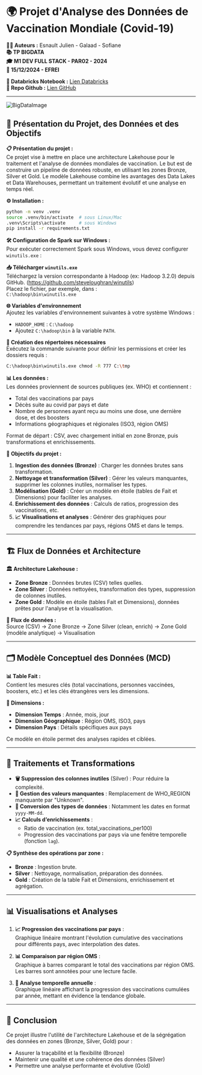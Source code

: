 # 🌍 **Projet d'Analyse des Données de Vaccination Mondiale (Covid-19)**

**👨‍💻 Auteurs :** Esnault Julien - Galaad - Sofiane  
**📚 TP BIGDATA**  
**🎓 M1 DEV FULL STACK - PAR02 - 2024**  
**📅 15/12/2024 - EFREI**

**📓 Databricks Notebook :** [Lien Databricks](https://databricks-prod-cloudfront.cloud.databricks.com/public/4027ec902e239c93eaaa8714f173bcfc/3445251035974576/367390688357069/1714409181088165/latest.html)  
**📂 Repo Github :** [Lien GitHub](https://github.com/julienESN/databricks-vaccination-analysis)

---

![BigDataImage](https://encrypted-tbn0.gstatic.com/images?q=tbn:ANd9GcSTfo--_T2wY9gC1wJMuU54Otg28n5ZmBIOmQ&s)

## 🎯 Présentation du Projet, des Données et des Objectifs

**📋 Présentation du projet :**  
Ce projet vise à mettre en place une architecture Lakehouse pour le traitement et l'analyse de données mondiales de vaccination. Le but est de construire un pipeline de données robuste, en utilisant les zones Bronze, Silver et Gold. Le modèle Lakehouse combine les avantages des Data Lakes et Data Warehouses, permettant un traitement évolutif et une analyse en temps réel.

**⚙️ Installation :**

```bash
python -m venv .venv
source .venv/bin/activate  # sous Linux/Mac
.venv\Scripts\activate     # sous Windows
pip install -r requirements.txt
```

**🛠️ Configuration de Spark sur Windows :**  
Pour exécuter correctement Spark sous Windows, vous devez configurer `winutils.exe` :

**📥 Télécharger `winutils.exe`**  
Téléchargez la version correspondante à Hadoop (ex: Hadoop 3.2.0) depuis GitHub. (https://github.com/steveloughran/winutils)  
Placez le fichier, par exemple, dans :  
`C:\hadoop\bin\winutils.exe`

**🌐 Variables d'environnement**  
Ajoutez les variables d'environnement suivantes à votre système Windows :

- `HADOOP_HOME` : `C:\hadoop`
- Ajoutez `C:\hadoop\bin` à la variable `PATH`.

**📂 Création des répertoires nécessaires**  
Exécutez la commande suivante pour définir les permissions et créer les dossiers requis :

```bash
C:\hadoop\bin\winutils.exe chmod -R 777 C:\tmp
```

**📊 Les données :**  
Les données proviennent de sources publiques (ex. WHO) et contiennent :

- Total des vaccinations par pays
- Décès suite au covid par pays et date
- Nombre de personnes ayant reçu au moins une dose, une dernière dose, et des boosters
- Informations géographiques et régionales (ISO3, région OMS)

Format de départ : CSV, avec chargement initial en zone Bronze, puis transformations et enrichissements.

**🎯 Objectifs du projet :**

1. **Ingestion des données (Bronze)** : Charger les données brutes sans transformation.
2. **Nettoyage et transformation (Silver)** : Gérer les valeurs manquantes, supprimer les colonnes inutiles, normaliser les types.
3. **Modélisation (Gold)** : Créer un modèle en étoile (tables de Fait et Dimensions) pour faciliter les analyses.
4. **Enrichissement des données** : Calculs de ratios, progression des vaccinations, etc.
5. **📈 Visualisations et analyses** : Générer des graphiques pour comprendre les tendances par pays, régions OMS et dans le temps.

---

## 🏗️ Flux de Données et Architecture

**🏛️ Architecture Lakehouse :**

- **Zone Bronze** : Données brutes (CSV) telles quelles.
- **Zone Silver** : Données nettoyées, transformation des types, suppression de colonnes inutiles.
- **Zone Gold** : Modèle en étoile (tables Fait et Dimensions), données prêtes pour l'analyse et la visualisation.

**🔄 Flux de données :**  
Source (CSV) → Zone Bronze → Zone Silver (clean, enrich) → Zone Gold (modèle analytique) → Visualisation

---

## 🗂️ Modèle Conceptuel des Données (MCD)

**📊 Table Fait :**  
Contient les mesures clés (total vaccinations, personnes vaccinées, boosters, etc.) et les clés étrangères vers les dimensions.

**📐 Dimensions :**

- **Dimension Temps** : Année, mois, jour
- **Dimension Géographique** : Région OMS, ISO3, pays
- **Dimension Pays** : Détails spécifiques aux pays

Ce modèle en étoile permet des analyses rapides et ciblées.

---

## 🔄 Traitements et Transformations

- **🗑️ Suppression des colonnes inutiles** (Silver) : Pour réduire la complexité.
- **🔧 Gestion des valeurs manquantes** : Remplacement de WHO_REGION manquante par "Unknown".
- **🔄 Conversion des types de données** : Notamment les dates en format `yyyy-MM-dd`.
- **📈 Calculs d’enrichissements** :
    - Ratio de vaccination (ex. total_vaccinations_per100)
    - Progression des vaccinations par pays via une fenêtre temporelle (fonction `lag`).

**📋 Synthèse des opérations par zone :**

- **Bronze** : Ingestion brute.
- **Silver** : Nettoyage, normalisation, préparation des données.
- **Gold** : Création de la table Fait et Dimensions, enrichissement et agrégation.

---

## 📊 Visualisations et Analyses

1. **📈 Progression des vaccinations par pays** :  
     Graphique linéaire montrant l'évolution cumulative des vaccinations pour différents pays, avec interpolation des dates.

2. **📊 Comparaison par région OMS** :  
     Graphique à barres comparant le total des vaccinations par région OMS. Les barres sont annotées pour une lecture facile.

3. **📅 Analyse temporelle annuelle** :  
     Graphique linéaire affichant la progression des vaccinations cumulées par année, mettant en évidence la tendance globale.

---

## 📝 Conclusion

Ce projet illustre l'utilité de l'architecture Lakehouse et de la ségrégation des données en zones (Bronze, Silver, Gold) pour :

- Assurer la traçabilité et la flexibilité (Bronze)
- Maintenir une qualité et une cohérence des données (Silver)
- Permettre une analyse performante et évolutive (Gold)

